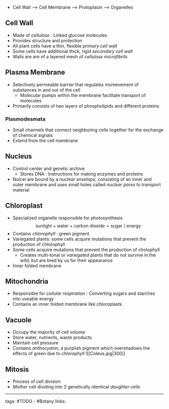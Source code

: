 - Cell Wall --> Cell Membrane --> Protoplasm --> Organelles

## Cell Wall
- Made of *cellulose* : Linked glucose molecules
- Provides structure and protection
- All plant cells have a thin, flexible *primary cell wall*
- Some cells have additional thick, rigid *secondary cell wall*
- Walls are are of a layered mesh of *cellulose microfibrils*


## Plasma Membrane
- Selectively permeable barrier that regulates momevement of substances in and out of the cell
	- Molecular pumps within the membrane facilitate transport of molecules
- Primarily consists of two layers of phospholipids and different proteins

### Plasmodesmata
- Small channels that connect neighboring cells together for the exchange of chemical signals
- Extend from the cell membrane

## Nucleus
- Control center and genetic archive
	- Stores DNA : Instructions for making enzymes and proteins
- Nulcei are bound by a *nuclear envelope*, consisting of an inner and outer membrane and uses small holes called *nuclear pores* to transport material

## Chloroplast
- Specialized organelle responsible for photosynthesis
$$\text{sunlight} + \text{water} + \text{carbon dioxide} = \text{sugar / energy}$$
- Contains *chlorophyll* : green pigment
- Variegated plants: some cells acquire mutations that prevent the production of chlorophyll
- Some cells acquire mutations that prevent the production of cholophyll
	- Creates multi-tonal or *variegated* plants that do not survive in the wild, but are bred by us for their appearance
- Inner folded membrane

## Mitochondria
- Responsible for *cellular respiration* : Converting sugars and starches into useable energy
- Contains an inner folded membrane like chloroplasts

## Vacuole
- Occupy the majority of cell volume
- Store water, nutrients, waste products
- Maintain cell pressure
- Contains *anthocyanin*, a purplish pigment which overshadows the effects of green due to *chlorophyll*
![[Coleus.jpg|300]]

## Mitosis
- Process of cell division
- *Mother* cell dividing into 2 genetically identical *daughter* cells

---
tags: #TODO - #Botany 
links: